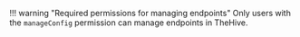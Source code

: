 !!! warning "Required permissions for managing endpoints"
    Only users with the `manageConfig` permission can manage endpoints in TheHive.